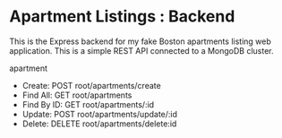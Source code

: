 # Apartment Listings : Backend

This is the Express backend for my fake Boston apartments listing web application. This is a simple REST API connected to a MongoDB cluster.

apartment

- Create: POST root/apartments/create
- Find All: GET root/apartments
- Find By ID: GET root/apartments/:id
- Update: POST root/apartments/update/:id
- Delete: DELETE root/apartments/delete:id
